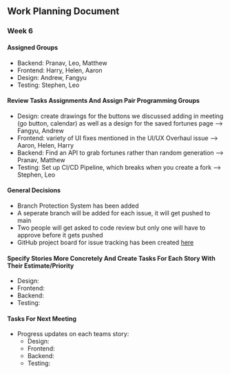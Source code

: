 ## Work Planning Document
### Week 6
#### Assigned Groups
- Backend: Pranav, Leo, Matthew
- Frontend: Harry, Helen, Aaron
- Design: Andrew, Fangyu
- Testing: Stephen, Leo

#### Review Tasks Assignments And Assign Pair Programming Groups
- Design: create drawings for the buttons we discussed adding in meeting (go button, calendar) as well as a design for the saved fortunes page --> Fangyu, Andrew
- Frontend: variety of UI fixes mentioned in the UI/UX Overhaul issue --> Aaron, Helen, Harry
- Backend: Find an API to grab fortunes rather than random generation --> Pranav, Matthew
- Testing: Set up CI/CD Pipeline, which breaks when you create a fork --> Stephen, Leo

#### General Decisions 
- Branch Protection System has been added
- A seperate branch will be added for each issue, it will get pushed to main
- Two people will get asked to code review but only one will have to approve before it gets pushed
- GitHub project board for issue tracking has been created [here](https://github.com/users/VijayP30/projects/1)

#### Specify Stories More Concretely And Create Tasks For Each Story With Their Estimate/Priority
- Design:
- Frontend:
- Backend:
- Testing:

#### Tasks For Next Meeting
- Progress updates on each teams story:
  - Design:
  - Frontend:
  - Backend:
  - Testing:

